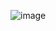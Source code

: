 ![image](https://github.com/bbeletti/porfolio.dev/assets/80552942/bc557d65-51fc-4b65-b1f6-ca1def85aa27)
